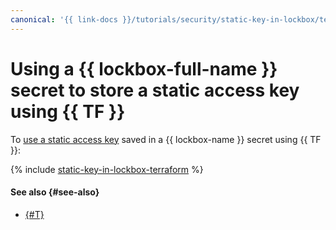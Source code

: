 ```yaml
---
canonical: '{{ link-docs }}/tutorials/security/static-key-in-lockbox/terraform'
---
```


# Using a {{ lockbox-full-name }} secret to store a static access key using {{ TF }}

To [use a static access key](index.md) saved in a {{ lockbox-name }} secret using {{ TF }}:

{% include [static-key-in-lockbox-terraform](../../../_tutorials/security/static-key-in-lockbox-terraform.md) %}

#### See also {#see-also}

* [{#T}](console.md)